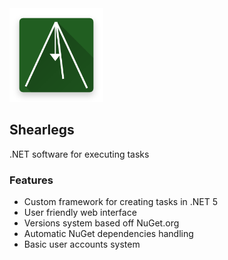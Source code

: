 <img src="icon.png" width="150" height="150" />

## Shearlegs
.NET software for executing tasks

### Features
* Custom framework for creating tasks in .NET 5
* User friendly web interface
* Versions system based off NuGet.org
* Automatic NuGet dependencies handling
* Basic user accounts system
